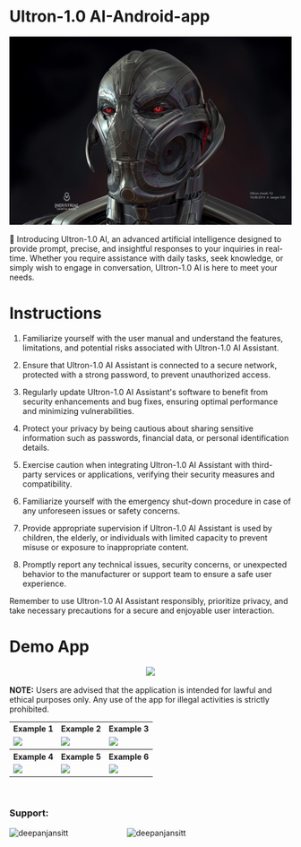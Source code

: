 # Ultron-1.0 AI-Android-app
<center><img src="https://github.com/deepanjansitt/Ultron-1.0/blob/main/Ultron-1.0%20banner/photo_2023-11-17_01-01-57.jpg" width="1000"></center></img>

🤖 Introducing Ultron-1.0 AI, an advanced artificial intelligence designed to provide prompt, precise, and insightful responses to your inquiries in real-time. Whether you require assistance with daily tasks, seek knowledge, or simply wish to engage in conversation, Ultron-1.0 AI is here to meet your needs.

# Instructions 

1. Familiarize yourself with the user manual and understand the features, limitations, and potential risks associated with Ultron-1.0 AI Assistant.

2. Ensure that Ultron-1.0 AI Assistant is connected to a secure network, protected with a strong password, to prevent unauthorized access.

3. Regularly update Ultron-1.0 AI Assistant's software to benefit from security enhancements and bug fixes, ensuring optimal performance and minimizing vulnerabilities.

4. Protect your privacy by being cautious about sharing sensitive information such as passwords, financial data, or personal identification details.

5. Exercise caution when integrating Ultron-1.0 AI Assistant with third-party services or applications, verifying their security measures and compatibility.

6. Familiarize yourself with the emergency shut-down procedure in case of any unforeseen issues or safety concerns.

7. Provide appropriate supervision if Ultron-1.0 AI Assistant is used by children, the elderly, or individuals with limited capacity to prevent misuse or exposure to inappropriate content.

8. Promptly report any technical issues, security concerns, or unexpected behavior to the manufacturer or support team to ensure a safe user experience.

Remember to use Ultron-1.0 AI Assistant responsibly, prioritize privacy, and take necessary precautions for a secure and enjoyable user interaction.
# Demo App

<p align="center">
  <a href="https://drive.google.com/file/d/1c7ReaIftR4D9xbZGU-yAyeGm1gHLCure/view?usp=drivesdk">
    <img src="https://www.mtctutorials.com/wp-content/uploads/2019/04/Download-button-png-red-color-by-mtc-tutorials-2048x574.png" height="100">
  </a>
</p>

<b>NOTE:</b> Users are advised that the application is intended for lawful and ethical purposes only. Any use of the app for illegal activities is strictly prohibited.

<table style="width:100%">
  <tr>
    <th>Example 1</th>
    <th>Example 2</th>
    <th>Example 3</th>
  </tr>
  <tr>
    <td><img src="Screenshots/s1.png"/></td>
    <td><img src="Screenshots/s2.png"/></td>
    <td><img src="Screenshots/s3.png"/></td>
  </tr>
  <tr>
    <th>Example 4</th>
    <th>Example 5</th>
    <th>Example 6</th>
  </tr>
  <tr>
    <td><img src="Screenshots/s4.png"/></td>
    <td><img src="Screenshots/s5.png"/></td>
    <td><img src="Screenshots/s6.png"/></td>
  </tr>
 
</table>
<br>

<h3 align="left">Support:</h3>
<p><a href="https://www.buymeacoffee.com/deepanjansitt"> <img align="left" src="https://cdn.buymeacoffee.com/buttons/v2/default-yellow.png" height="50" width="210" alt="deepanjansitt" /></a><a href="https://ko-fi.com/deepanjansitt"> <img align="left" src="https://cdn.ko-fi.com/cdn/kofi3.png?v=3" height="50" width="210" alt="deepanjansitt" /></a></p><br><br><br>

